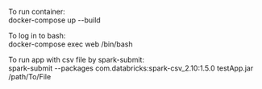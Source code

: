 To run container:\
docker-compose up --build

To log in to bash:\
docker-compose exec web /bin/bash

To run app with csv file by spark-submit:\
spark-submit --packages com.databricks:spark-csv_2.10:1.5.0 testApp.jar /path/To/File